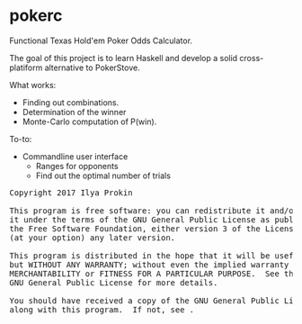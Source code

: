 # pokerc

Functional Texas Hold'em Poker Odds Calculator.


The goal of this project is to learn Haskell and develop a solid cross-platiform alternative to PokerStove.


What works:
* Finding out combinations.
* Determination of the winner
* Monte-Carlo computation of P(win).

To-to:
* Commandline user interface
    - Ranges for opponents
    - Find out the optimal number of trials




<pre>
Copyright 2017 Ilya Prokin

This program is free software: you can redistribute it and/or modify
it under the terms of the GNU General Public License as published by
the Free Software Foundation, either version 3 of the License, or
(at your option) any later version.

This program is distributed in the hope that it will be useful,
but WITHOUT ANY WARRANTY; without even the implied warranty of
MERCHANTABILITY or FITNESS FOR A PARTICULAR PURPOSE.  See the
GNU General Public License for more details.

You should have received a copy of the GNU General Public License
along with this program.  If not, see <http://www.gnu.org/licenses/>.
</pre>
